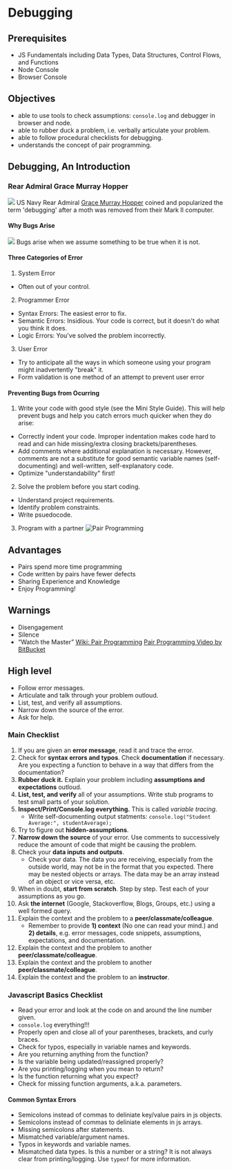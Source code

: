 # Debugging

## Prerequisites

* JS Fundamentals including Data Types, Data Structures, Control Flows, and Functions
* Node Console
* Browser Console

## Objectives

* able to use tools to check assumptions: ```console.log``` and debugger in browser and node.
* able to rubber duck a problem, i.e. verbally articulate your problem.
* able to follow procedural checklists for debugging.
* understands the concept of pair programming.


## Debugging, An Introduction

### Rear Admiral Grace Murray Hopper
![](https://upload.wikimedia.org/wikipedia/commons/thumb/a/ad/Commodore_Grace_M._Hopper%2C_USN_%28covered%29.jpg/800px-Commodore_Grace_M._Hopper%2C_USN_%28covered%29.jpg)
US Navy Rear Admiral [Grace Murray Hopper](https://en.wikipedia.org/wiki/Grace_Hopper) coined and popularized the term 'debugging' after a moth was removed from their Mark II computer.


#### Why Bugs Arise
![](https://upload.wikimedia.org/wikipedia/commons/8/8a/H96566k.jpg)
Bugs arise when we assume something to be true when it is not.

#### Three Categories of Error
1) System Error 
- Often out of your control. 

2) Programmer Error
- Syntax Errors: The easiest error to fix. 
- Semantic Errors: Insidious. Your code is correct, but it doesn't do what you think it does.
- Logic Errors: You've solved the problem incorrectly.

3) User Error
- Try to anticipate all the ways in which someone using your program might inadvertently "break" it.
- Form validation is one method of an attempt to prevent user error

#### Preventing Bugs from Ocurring

1) Write your code with good style (see the Mini Style Guide). This will help prevent bugs and help you catch errors much quicker when they do arise:

- Correctly indent your code. Improper indentation makes code hard to read and can hide missing/extra closing brackets/parentheses. 
- Add comments where additional explanation is necessary. However, comments are not a substitute for good semantic variable names (self-documenting) and well-written, self-explanatory code.
- Optimize "understandability" first! 

2) Solve the problem before you start coding. 
- Understand project requirements. 
- Identify problem constraints.
- Write psuedocode.

3) Program with a partner
![Pair Programming](http://image.slidesharecdn.com/pairprogramming-120415162145-phpapp01/95/pair-programming-1-728.jpg?cb=1363781496)

## Advantages

- Pairs spend more time programming
- Code written by pairs have fewer defects
- Sharing Experience and Knowledge
- Enjoy Programming!

## Warnings

- Disengagement
- Silence
- “Watch the Master”
[Wiki: Pair Programming](https://en.wikipedia.org/wiki/Pair_programming)
[Pair Programming Video by BitBucket](https://bitbucket.org/spooning/)

## High level

- Follow error messages. 
- Articulate and talk through your problem outloud.
- List, test, and verify all assumptions.
- Narrow down the source of the error.
- Ask for help.

### Main Checklist
1. If you are given an **error message**, read it and trace the error.
2. Check for **syntax errors and typos**. Check **documentation** if necessary. Are you expecting a function to behave in a way that differs from the documentation?
3. **Rubber duck it.** Explain your problem including **assumptions and expectations** outloud.
4. **List, test, and verify** all of your assumptions. Write stub programs to test small parts of your solution. 
5. **Inspect/Print/Console.log everything.** This is called *variable tracing*. 
     - Write self-documenting output statments: ```console.log("Student Average:", studentAverage);```
6. Try to figure out **hidden-assumptions**.
7. **Narrow down the source** of your error. Use comments to successively reduce the amount of code that might be causing the problem.
8. Check your **data inputs and outputs**.
     - Check your data. The data you are receiving, especially from the outside world, may not be in the format that you expected. There may be nested objects or arrays. The data may be an array instead of an object or vice versa, etc.
9. When in doubt, **start from scratch**. Step by step. Test each of your assumptions as you go.
10. Ask **the internet** (Google, Stackoverflow, Blogs, Groups, etc.) using a well formed query.
11. Explain the context and the problem to a **peer/classmate/colleague**. 
      - Remember to provide **1) context** (No one can read your mind.) and **2) details**, e.g. error messages, code snippets, assumptions, expectations, and documentation.
12. Explain the context and the problem to another **peer/classmate/colleague**.
13. Explain the context and the problem to another **peer/classmate/colleague**.
14. Explain the context and the problem to an **instructor**.


### Javascript Basics Checklist

- Read your error and look at the code on and around the line number given.
- ```console.log``` everything!!!
- Properly open and close all of your parentheses, brackets, and curly braces.
- Check for typos, especially in variable names and keywords.
- Are you returning anything from the function?
- Is the variable being updated/reassigned properly?
- Are you printing/logging when you mean to return?
- Is the function returning what you expect?
- Check for missing function arguments, a.k.a. parameters.


#### Common Syntax Errors

- Semicolons instead of commas to deliniate key/value pairs in js objects.
- Semicolons instead of commas to deliniate elements in js arrays.
- Missing semicolons after statements.
- Mismatched variable/argument names.
- Typos in keywords and variable names.
- Mismatched data types. Is this a number or a string? It is not always clear from printing/logging. Use ```typeof``` for more information.
